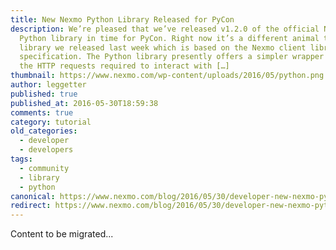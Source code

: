 ```yaml
---
title: New Nexmo Python Library Released for PyCon
description: We’re pleased that we’ve released v1.2.0 of the official Nexmo
  Python library in time for PyCon. Right now it’s a different animal to the PHP
  library we released last week which is based on the Nexmo client library
  specification. The Python library presently offers a simpler wrapper around
  the HTTP requests required to interact with […]
thumbnail: https://www.nexmo.com/wp-content/uploads/2016/05/python.png
author: leggetter
published: true
published_at: 2016-05-30T18:59:38
comments: true
category: tutorial
old_categories:
  - developer
  - developers
tags:
  - community
  - library
  - python
canonical: https://www.nexmo.com/blog/2016/05/30/developer-new-nexmo-python-library-released-pycon
redirect: https://www.nexmo.com/blog/2016/05/30/developer-new-nexmo-python-library-released-pycon
---
```

Content to be migrated...